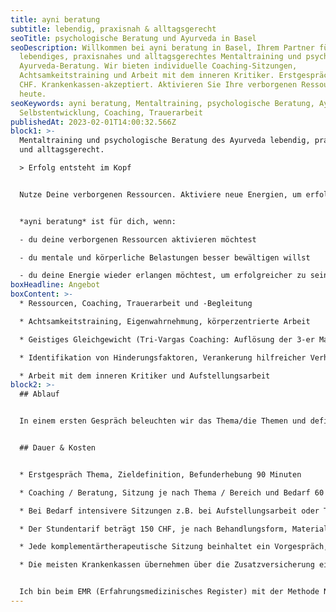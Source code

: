 ```yaml
---
title: ayni beratung
subtitle: lebendig, praxisnah & alltagsgerecht
seoTitle: psychologische Beratung und Ayurveda in Basel
seoDescription: Willkommen bei ayni beratung in Basel, Ihrem Partner für
  lebendiges, praxisnahes und alltagsgerechtes Mentaltraining und psychologische
  Ayurveda-Beratung. Wir bieten individuelle Coaching-Sitzungen,
  Achtsamkeitstraining und Arbeit mit dem inneren Kritiker. Erstgespräch ab 150
  CHF. Krankenkassen-akzeptiert. Aktivieren Sie Ihre verborgenen Ressourcen
  heute.
seoKeywords: ayni beratung, Mentaltraining, psychologische Beratung, Ayurveda,
  Selbstentwicklung, Coaching, Trauerarbeit
publishedAt: 2023-02-01T14:00:32.566Z
block1: >-
  Mentaltraining und psychologische Beratung des Ayurveda lebendig, praxisnah
  und alltagsgerecht.

  > Erfolg entsteht im Kopf


  Nutze Deine verborgenen Ressourcen. Aktiviere neue Energien, um erfolgreicher zu sein und eine bessere Lebensbalance zu erreichen.


  *ayni beratung* ist für dich, wenn:

  - du deine verborgenen Ressourcen aktivieren möchtest

  - du mentale und körperliche Belastungen besser bewältigen willst

  - du deine Energie wieder erlangen möchtest, um erfolgreicher zu sein
boxHeadline: Angebot
boxContent: >-
  * Ressourcen, Coaching, Trauerarbeit und -Begleitung

  * Achtsamkeitstraining, Eigenwahrnehmung, körperzentrierte Arbeit

  * Geistiges Gleichgewicht (Tri-Vargas Coaching: Auflösung der 3-er Matrix von Handlungen/Purpose, Wohlstand und Wünschen)

  * Identifikation von Hinderungsfaktoren, Verankerung hilfreicher Verhaltens- und Glaubensmuster

  * Arbeit mit dem inneren Kritiker und Aufstellungsarbeit
block2: >-
  ## Ablauf


  In einem ersten Gespräch beleuchten wir das Thema/die Themen und definieren gemeinsam das Ziel für die Zeit der Zusammenarbeit. In den laufenden Sitzungen und der Prozessarbeit verankern wir die hilfreichen Änderungen in den Alltag.


  ## Dauer & Kosten


  * Erstgespräch Thema, Zieldefinition, Befunderhebung 90 Minuten

  * Coaching / Beratung, Sitzung je nach Thema / Bereich und Bedarf 60 bis 120 Minuten.

  * Bei Bedarf intensivere Sitzungen z.B. bei Aufstellungsarbeit oder Trancearbeit 120 Minuten

  * Der Stundentarif beträgt 150 CHF, je nach Behandlungsform, Materialeinsatz oder Vorbereitung wird der Aufwand separat berechnet

  * Jede komplementärtherapeutische Sitzung beinhaltet ein Vorgespräch, die Behandlung und ein Nachgespräch

  * Die meisten Krankenkassen übernehmen über die Zusatzversicherung einen Teil der Behandlungskosten. Bitte vorgängig abklären.


  Ich bin beim EMR (Erfahrungsmedizinisches Register) mit der Methode Nr. 4041 - Branchenzertifikat OdA KT - Methode Ayurveda Therapie und Nr. 57 - Ayurveda-Ernährung und -Massage registriert. Meine ZSR-Nr. lautet F459364.
---
```

